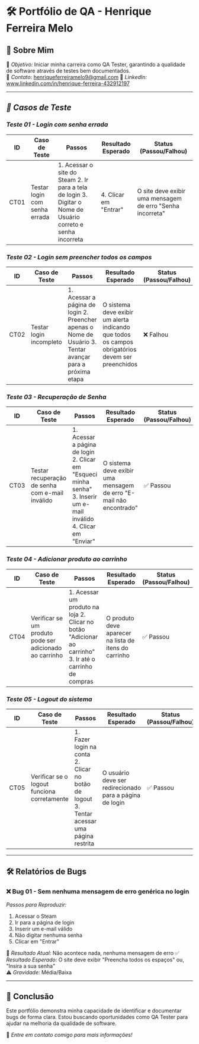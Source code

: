 # 🛠️ Portfólio de QA - Henrique Ferreira Melo
## 📌 Sobre Mim
🎯 *Objetivo:* Iniciar minha carreira como QA Tester, garantindo a qualidade de software através de testes bem documentados.  
📧 *Contato:* henriqueferreiramelo9@gmail.com
🔗 *LinkedIn:* www.linkedin.com/in/henrique-ferreira-432912197


---

## *📂 Casos de Teste*

### *Teste 01 - Login com senha errada*

| ID  | Caso de Teste  | Passos  | Resultado Esperado  | Status (Passou/Falhou) |
|-----|---------------|---------|---------------------|------------------------|
| CT01 | Testar login com senha errada | 1. Acessar o site do Steam  2. Ir para a tela de login  3. Digitar o Nome de Usuário correto e senha incorreta | 4. Clicar em "Entrar" | O site deve exibir uma mensagem de erro "Senha incorreta" | ✅ Passou |

### *Teste 02 - Login sem preencher todos os campos*

| ID  | Caso de Teste  | Passos  | Resultado Esperado  | Status (Passou/Falhou) |
|-----|---------------|---------|---------------------|------------------------|
| CT02 | Testar login incompleto | 1. Acessar a página de login 2. Preencher apenas o Nome de Usuário 3. Tentar avançar para a próxima etapa | O sistema deve exibir um alerta indicando que todos os campos obrigatórios devem ser preenchidos | ❌ Falhou |

### *Teste 03 - Recuperação de Senha*

| ID  | Caso de Teste  | Passos  | Resultado Esperado  | Status (Passou/Falhou) |
|-----|---------------|---------|---------------------|------------------------|
| CT03 | Testar recuperação de senha com e-mail inválido | 1. Acessar a página de login  2. Clicar em "Esqueci minha senha"  3. Inserir um e-mail inválido  4. Clicar em "Enviar" | O sistema deve exibir uma mensagem de erro "E-mail não encontrado" | ✅ Passou |

### *Teste 04 - Adicionar produto ao carrinho*

| ID  | Caso de Teste  | Passos  | Resultado Esperado  | Status (Passou/Falhou) |
|-----|---------------|---------|---------------------|------------------------|
| CT04 | Verificar se um produto pode ser adicionado ao carrinho | 1. Acessar um produto na loja  2. Clicar no botão "Adicionar ao carrinho"  3. Ir até o carrinho de compras | O produto deve aparecer na lista de itens do carrinho | ✅ Passou |

### *Teste 05 - Logout do sistema*

| ID  | Caso de Teste  | Passos  | Resultado Esperado  | Status (Passou/Falhou) |
|-----|---------------|---------|---------------------|------------------------|
| CT05 | Verificar se o logout funciona corretamente | 1. Fazer login na conta  2. Clicar no botão de logout  3. Tentar acessar uma página restrita | O usuário deve ser redirecionado para a página de login | ✅ Passou |

---

## 🛠 Relatórios de Bugs

### ❌ Bug 01 -  Sem nenhuma mensagem de erro genérica no login  
*Passos para Reproduzir:*  
1. Acessar o Steam  
2. Ir para a página de login  
3. Inserir um e-mail válido  
4. Não digitar nenhuma senha  
5. Clicar em "Entrar"  

🔴 *Resultado Atual:* Não acontece nada, nenhuma mensagem de erro
✅ *Resultado Esperado:* O site deve exibir "Preencha todos os espaços" ou, "Insira a sua senha"  
⚠️ *Gravidade:* Média/Baixa  

---

## 📢 Conclusão  
Este portfólio demonstra minha capacidade de identificar e documentar bugs de forma clara. Estou buscando oportunidades como QA Tester para ajudar na melhoria da qualidade de software.  

📩 *Entre em contato comigo para mais informações!*
